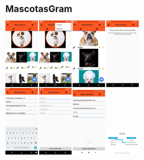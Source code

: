 # MascotasGram

<div>
<img src="https://github.com/msalvez/mascotasgramS4/blob/main/1.png" width="20%">
<img src="https://github.com/msalvez/mascotasgramS4/blob/main/2.png" width="20%">
<img src="https://github.com/msalvez/mascotasgramS4/blob/main/3.png" width="20%">
<img src="https://github.com/msalvez/mascotasgramS4/blob/main/4.png" width="20%">
<img src="https://github.com/msalvez/mascotasgramS4/blob/main/5.png" width="20%">
<img src="https://github.com/msalvez/mascotasgramS4/blob/main/6.png" width="20%">
<img src="https://github.com/msalvez/mascotasgramS4/blob/main/7.jpeg" width="20%">
<img src="https://github.com/msalvez/MascotasGram/blob/master/base_datos.png" width="20%">
</div>
